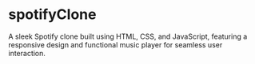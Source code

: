 # spotifyClone
A sleek Spotify clone built using HTML, CSS, and JavaScript, featuring a responsive design and functional music player for seamless user interaction.
